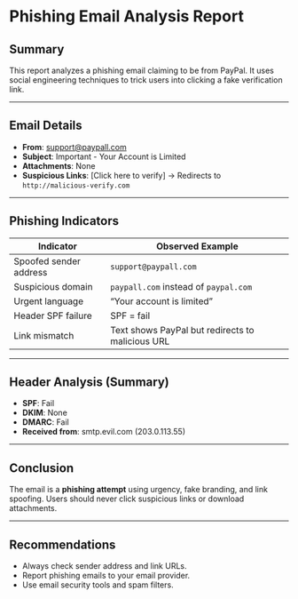 # Phishing Email Analysis Report

## Summary
This report analyzes a phishing email claiming to be from PayPal. It uses social engineering techniques to trick users into clicking a fake verification link.

---

## Email Details

- **From**: support@paypall.com
- **Subject**: Important - Your Account is Limited
- **Attachments**: None
- **Suspicious Links**: [Click here to verify] → Redirects to `http://malicious-verify.com`

---

##  Phishing Indicators

| Indicator                | Observed Example                  |
|--------------------------|-----------------------------------|
| Spoofed sender address   | `support@paypall.com`             |
| Suspicious domain        | `paypall.com` instead of `paypal.com` |
| Urgent language          | “Your account is limited”         |
| Header SPF failure       | SPF = fail                        |
| Link mismatch            | Text shows PayPal but redirects to malicious URL |

---

##  Header Analysis (Summary)

- **SPF**: Fail  
- **DKIM**: None  
- **DMARC**: Fail  
- **Received from**: smtp.evil.com (203.0.113.55)

---

##  Conclusion

The email is a **phishing attempt** using urgency, fake branding, and link spoofing. Users should never click suspicious links or download attachments.

---

##  Recommendations

- Always check sender address and link URLs.
- Report phishing emails to your email provider.
- Use email security tools and spam filters.
